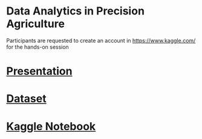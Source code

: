# Data Analytics in Precision Agriculture

Participants are requested to create an account in https://www.kaggle.com/ for the hands-on session

# [Presentation](https://github.com/sarithdm/agriculture/blob/master/Data%20Analytics%20in%20Precision%20Agriculture.pdf)

# [Dataset](https://www.kaggle.com/emmarex/plantdisease)

# [Kaggle Notebook](https://www.kaggle.com/sarithdivakar/plant-disease-detection-using-keras)
